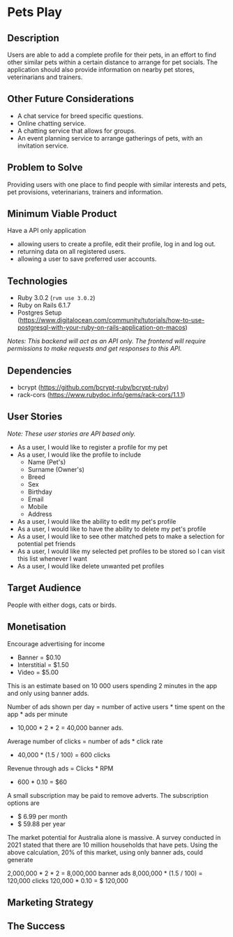 # Pets Play

## Description

Users are able to add a complete profile for their pets, in an effort to find other similar pets within a certain distance to arrange for pet socials. The application should also provide information on nearby pet stores, veterinarians and trainers.

## Other Future Considerations

- A chat service for breed specific questions.
- Online chatting service.
- A chatting service that allows for groups.
- An event planning service to arrange gatherings of pets, with an invitation service.

## Problem to Solve

Providing users with one place to find people with similar interests and pets, pet provisions, veterinarians, trainers and information.

## Minimum Viable Product

Have a API only application

- allowing users to create a profile, edit their profile, log in and log out.
- returning data on all registered users.
- allowing a user to save preferred user accounts.

## Technologies

- Ruby 3.0.2 (`rvm use 3.0.2`)
- Ruby on Rails 6.1.7
- Postgres Setup (https://www.digitalocean.com/community/tutorials/how-to-use-postgresql-with-your-ruby-on-rails-application-on-macos)

*Notes: This backend will act as an API only. The frontend will require permissions to make requests and get responses to this API.*

## Dependencies

- bcrypt (https://github.com/bcrypt-ruby/bcrypt-ruby)
- rack-cors (https://www.rubydoc.info/gems/rack-cors/1.1.1)

## User Stories

*Note: These user stories are API based only.*

- As a user, I would like to register a profile for my pet
- As a user, I would like the profile to include
  - Name (Pet's)
  - Surname (Owner's)
  - Breed
  - Sex
  - Birthday
  - Email
  - Mobile
  - Address
- As a user, I would like the ability to edit my pet's profile
- As a user, I would like to have the ability to delete my pet's profile
- As a user, I would like to see other matched pets to make a selection for potential pet friends
- As a user, I would like my selected pet profiles to be stored so I can visit this list whenever I want
- As a user, I would like delete unwanted pet profiles

## Target Audience

People with either dogs, cats or birds.

## Monetisation

Encourage advertising for income
- Banner = $0.10
- Interstitial = $1.50
- Video = $5.00

This is an estimate based on 10 000 users spending 2 minutes in the app and only using banner adds.

Number of ads shown per day = number of active users * time spent on the app * ads per minute
- 10,000 * 2 * 2 = 40,000 banner ads.

Average number of clicks = number of ads * click rate
- 40,000 * (1.5 / 100) = 600 clicks

Revenue through ads = Clicks * RPM
- 600 * 0.10 = $60

A small subscription may be paid to remove adverts. The subscription options are
- $ 6.99 per month
- $ 59.88 per year

The market potential for Australia alone is massive. A survey conducted in 2021 stated that there are 10 million households that have pets. Using the above calculation, 20% of this market, using only banner ads, could generate

2,000,000 * 2 * 2 = 8,000,000 banner ads
8,000,000 * (1.5 / 100) = 120,000 clicks
120,000 * 0.10 = $ 120,000

## Marketing Strategy

## The Success
